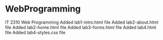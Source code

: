 # WebProgramming
IT 2310 Web Programming
Added lab1-intro.html file
Added lab2-about.html file
Added lab2-home.html file
Added lab3-forms.html file
Added lab4.html file
Added lab4-styles.css file
